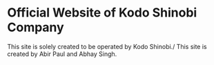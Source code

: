 # Official Website of Kodo Shinobi Company 

This site is solely created to be operated by Kodo Shinobi./
This site is created by Abir Paul and Abhay Singh.
